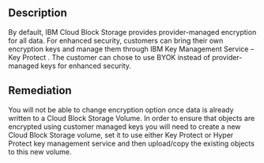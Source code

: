 ## Description

By default, IBM Cloud Block Storage provides provider-managed encryption for all data.
For enhanced security, customers can bring their own encryption keys and manage them
through IBM Key Management Service – Key Protect . The customer can chose to use BYOK
instead of provider-managed keys for enhanced security.

## Remediation

You will not be able to change encryption option once data is already written to a Cloud
Block Storage Volume. In order to ensure that objects are encrypted using customer
managed keys you will need to create a new Cloud Block Storage volume, set it to use either
Key Protect or Hyper Protect key management service and then upload/copy the existing
objects to this new volume.